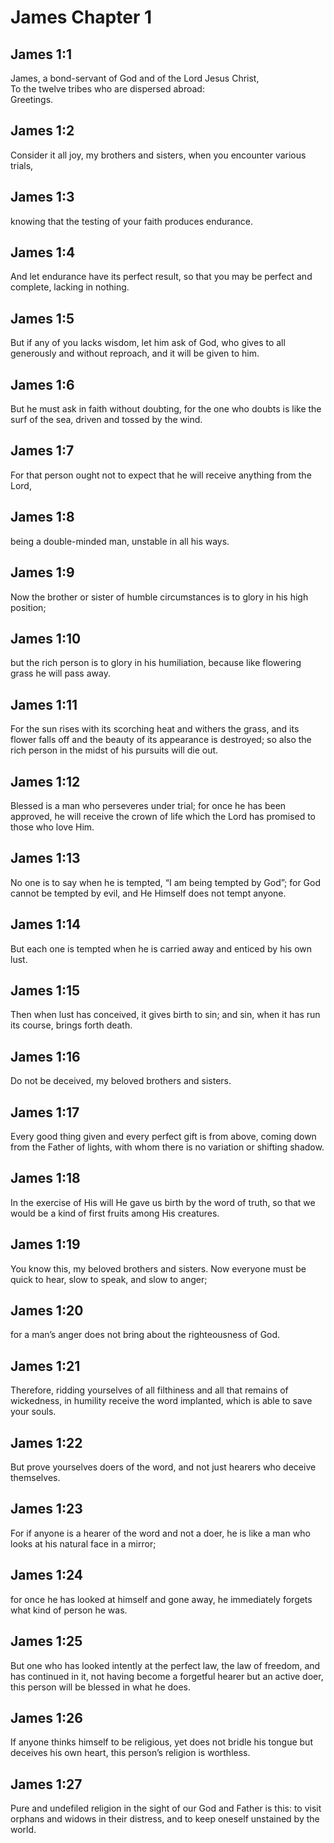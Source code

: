 # James Chapter 1

## James 1:1

James, a bond-servant of God and of the Lord Jesus Christ,  
To the twelve tribes who are dispersed abroad:  
Greetings.

## James 1:2

Consider it all joy, my brothers and sisters, when you encounter various trials,

## James 1:3

knowing that the testing of your faith produces endurance.

## James 1:4

And let endurance have its perfect result, so that you may be perfect and complete, lacking in nothing.

## James 1:5

But if any of you lacks wisdom, let him ask of God, who gives to all generously and without reproach, and it will be given to him.

## James 1:6

But he must ask in faith without doubting, for the one who doubts is like the surf of the sea, driven and tossed by the wind.

## James 1:7

For that person ought not to expect that he will receive anything from the Lord,

## James 1:8

being a double-minded man, unstable in all his ways.

## James 1:9

Now the brother or sister of humble circumstances is to glory in his high position;

## James 1:10

but the rich person is to glory in his humiliation, because like flowering grass he will pass away.

## James 1:11

For the sun rises with its scorching heat and withers the grass, and its flower falls off and the beauty of its appearance is destroyed; so also the rich person in the midst of his pursuits will die out.

## James 1:12

Blessed is a man who perseveres under trial; for once he has been approved, he will receive the crown of life which the Lord has promised to those who love Him.

## James 1:13

No one is to say when he is tempted, “I am being tempted by God”; for God cannot be tempted by evil, and He Himself does not tempt anyone.

## James 1:14

But each one is tempted when he is carried away and enticed by his own lust.

## James 1:15

Then when lust has conceived, it gives birth to sin; and sin, when it has run its course, brings forth death.

## James 1:16

Do not be deceived, my beloved brothers and sisters.

## James 1:17

Every good thing given and every perfect gift is from above, coming down from the Father of lights, with whom there is no variation or shifting shadow.

## James 1:18

In the exercise of His will He gave us birth by the word of truth, so that we would be a kind of first fruits among His creatures.

## James 1:19

You know this, my beloved brothers and sisters. Now everyone must be quick to hear, slow to speak, and slow to anger;

## James 1:20

for a man’s anger does not bring about the righteousness of God.

## James 1:21

Therefore, ridding yourselves of all filthiness and all that remains of wickedness, in humility receive the word implanted, which is able to save your souls.

## James 1:22

But prove yourselves doers of the word, and not just hearers who deceive themselves.

## James 1:23

For if anyone is a hearer of the word and not a doer, he is like a man who looks at his natural face in a mirror;

## James 1:24

for once he has looked at himself and gone away, he immediately forgets what kind of person he was.

## James 1:25

But one who has looked intently at the perfect law, the law of freedom, and has continued in it, not having become a forgetful hearer but an active doer, this person will be blessed in what he does.

## James 1:26

If anyone thinks himself to be religious, yet does not bridle his tongue but deceives his own heart, this person’s religion is worthless.

## James 1:27

Pure and undefiled religion in the sight of our God and Father is this: to visit orphans and widows in their distress, and to keep oneself unstained by the world.
